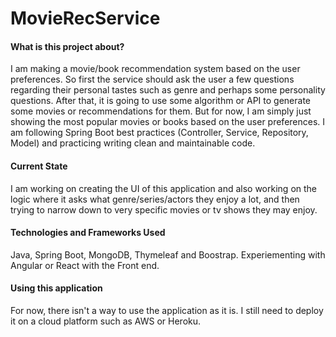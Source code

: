 # MovieRecService


#### What is this project about?
I am making a movie/book recommendation system based on the user preferences. So first the service should ask the user a few questions regarding their personal tastes such as genre and perhaps some personality questions. After that, it is going to use some algorithm or API to generate some movies or recommendations for them. But for now, I am simply just showing the most popular movies or books based on the user preferences. I am following Spring Boot best practices (Controller, Service, Repository, Model) and practicing writing clean and maintainable code.

#### Current State
I am working on creating the UI of this application and also working on the logic where it asks what genre/series/actors they enjoy a lot, and then trying to narrow down to very specific movies or tv shows they may enjoy.

#### Technologies and Frameworks Used
Java, Spring Boot, MongoDB, Thymeleaf and Boostrap. Experiementing with Angular or React with the Front end.

#### Using this application
For now, there isn't a way to use the application as it is. I still need to deploy it on a cloud platform such as AWS or Heroku.
